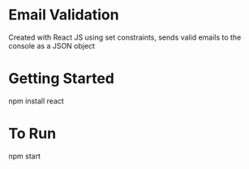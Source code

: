 # Email Validation

Created with React JS using set constraints, sends valid emails to the console as a JSON object

# Getting Started

npm install react

# To Run

npm start
